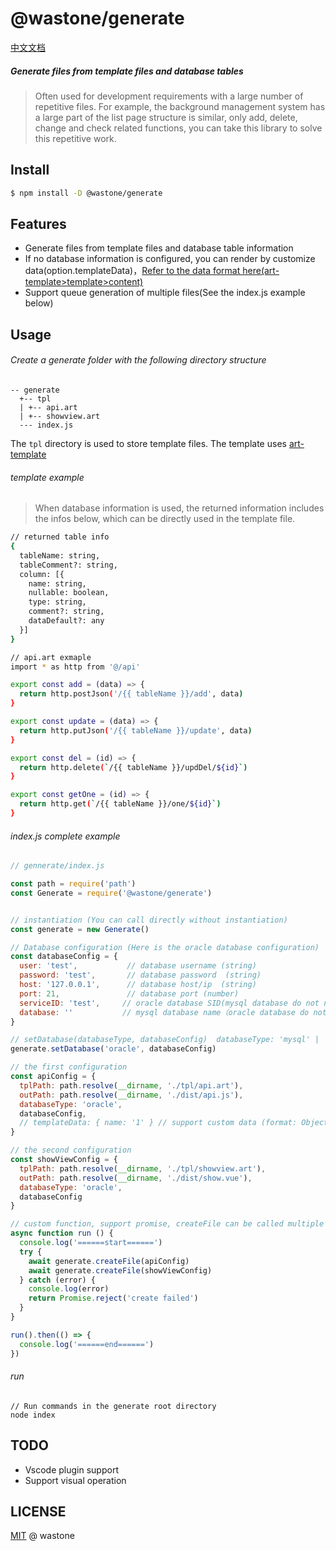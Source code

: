 # @wastone/generate
[中文文档](README-zh-CN.md)

##### Generate files from template files and database tables
> Often used for development requirements with a large number of repetitive files.  For example, the background management system has a large part of the list page structure is similar, only add, delete, change and check related functions, you can take this library to solve this repetitive work.  

## Install

```bash
$ npm install -D @wastone/generate
```

## Features

- Generate files from template files and database table information
- If no database information is configured, you can render by customize data(option.templateData)，[Refer to the data format here(art-template>template>content)](https://aui.github.io/art-template/zh-cn/docs/api.html)
- Support queue generation of multiple files(See the index.js example below)

## Usage

###### Create a generate folder with the following directory structure
```
-- generate
  +-- tpl
  | +-- api.art
  | +-- showview.art
  --- index.js
```
The `tpl` directory is used to store template files. The template uses [art-template](https://aui.github.io/art-template/zh-cn/docs/syntax.html)

###### template example
> When database information is used, the returned information includes the infos below, which can be directly used in the template file.
```bash
// returned table info
{
  tableName: string,
  tableComment?: string,
  column: [{
    name: string,
    nullable: boolean,
    type: string,
    comment?: string,
    dataDefault?: any
  }]
}

// api.art exmaple
import * as http from '@/api'

export const add = (data) => {
  return http.postJson('/{{ tableName }}/add', data)
}

export const update = (data) => {
  return http.putJson('/{{ tableName }}/update', data)
}

export const del = (id) => {
  return http.delete(`/{{ tableName }}/updDel/${id}`)
}

export const getOne = (id) => {
  return http.get(`/{{ tableName }}/one/${id}`)
}
```

###### index.js complete example

```javascript
// gennerate/index.js

const path = require('path')
const Generate = require('@wastone/generate')


// instantiation (You can call directly without instantiation)
const generate = new Generate()

// Database configuration (Here is the oracle database configuration)
const databaseConfig = {
  user: 'test',           // database username (string)
  password: 'test',       // database password  (string)
  host: '127.0.0.1',      // database host/ip  (string)
  port: 21,               // database port (number)
  serviceID: 'test',     // oracle database SID(mysql database do not need configuration)
  database: ''           // mysql database name（oracle database do not need configuration）
}

// setDatabase(databaseType, databaseConfig)  databaseType: 'mysql' | 'oracle' | null
generate.setDatabase('oracle', databaseConfig)

// the first configuration
const apiConfig = {
  tplPath: path.resolve(__dirname, './tpl/api.art'),
  outPath: path.resolve(__dirname, './dist/api.js'),
  databaseType: 'oracle',
  databaseConfig,
  // templateData: { name: '1' } // support custom data (format: Object|string)
}

// the second configuration
const showViewConfig = {
  tplPath: path.resolve(__dirname, './tpl/showview.art'),
  outPath: path.resolve(__dirname, './dist/show.vue'),
  databaseType: 'oracle',
  databaseConfig
}

// custom function, support promise, createFile can be called multiple times to accommodate generating multiple files at once
async function run () {
  console.log('======start======')
  try {
    await generate.createFile(apiConfig)
    await generate.createFile(showViewConfig)
  } catch (error) {
    console.log(error)
    return Promise.reject('create failed')
  }
}

run().then(() => {
  console.log('======end======')
})
```
###### run
```
// Run commands in the generate root directory
node index
```

## TODO
- Vscode plugin support
- Support visual operation

## LICENSE
[MIT](https://github.com/liuxing/translator-cli/blob/master/LICENSE) @ wastone
